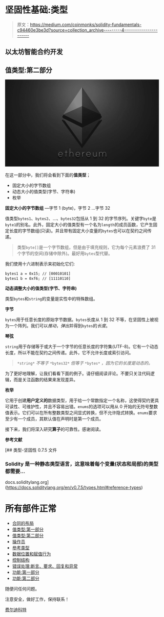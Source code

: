 # 坚固性基础:类型

> 原文：<https://medium.com/coinmonks/solidity-fundamentals-c94460e3be3d?source=collection_archive---------4----------------------->

## 以太坊智能合约开发

## 值类型:第二部分

![](img/5c563859df9953716c0c7a682301f6c2.png)

在这一部分中，我们将会看到下面的**值类型**；

*   固定大小的字节数组
*   动态大小的值类型(字节、字符串)
*   枚举

**固定大小的字节数组** —字节 1 (byte)，字节 2 …字节 32

值类型`bytes1`、`bytes2`、…、`bytes32`包括从 1 到 32 的字节序列。关键字`byte`是`byte1`的别名。此外，固定大小的值类型有一个名为`length`的成员函数，它产生固定长度的字节数组(只读)。并且带有固定大小变量的`bytes`也可以在契约之间传递。

> 类型`byte[]`是一个字节数组，但是由于填充规则，它为每个元素浪费了 31 个字节的空间(存储中除外)。最好用`bytes`型代替。

我们使用十六进制表示来初始化它们:

```
bytes1 a = 0x15; // [00010101]
bytes1 b = 0xf6; // [11110110]
```

**动态调整大小的值类型(字节、字符串)**

类型`bytes`和`string`的变量是实性中的特殊数组。

**字节**

`bytes`用于任意长度的原始字节数据。`bytes`长度从 1 到 32 不等，在坚固性上被视为一个阵列。我们可以*推动*，*弹出*并得到`bytes`的*长度*。

**琴弦**

`string`用于存储等于或大于一个字节的任意长度的字符集(UTF-8)。它有一个动态长度，所以不能在契约之间传递。此外，它不允许长度或索引访问。

> `*string*` *不等于* `*bytes32*` *但等于* `*bytes*` *，因为它的长度是动态的。*

为了更好地理解，让我们看看下面的例子。请仔细阅读评论。不要只关注代码逻辑，而是关注函数的结果来发现差异。

**枚举**

它用于创建**用户定义的**数据类型，用于给一个常数指定一个名称，这使得契约更具可读性、可维护性，并且不容易出错。`enums`的选项可以用从 0 开始的无符号整数值表示。它们可以在所有整数类型之间显式转换，但不允许隐式转换。`enums`要求至少有一个成员，其默认值在声明时是第一个成员。

接下来，我们将深入研究**算子**的可靠性。感谢阅读。

**参考文献**

 [## 类型-坚固性 0.7.5 文件

### Solidity 是一种静态类型语言，这意味着每个变量(状态和局部)的类型都需要…

docs.soliditylang.org](https://docs.soliditylang.org/en/v0.7.5/types.html#reference-types) 

# 所有部件正常

*   [合同的布局](https://ferdikurt.medium.com/solidity-fundamentals-88ceb4873064)
*   [值类型:第一部分](https://ferdikurt.medium.com/solidity-fundamentals-ca824a3ac023)
*   [值类型:第二部分](https://ferdikurt.medium.com/solidity-fundamentals-c94460e3be3d)
*   [操作员](/coinmonks/solidity-fundamentals-1fb0e6b3b607)
*   [参考类型](/coinmonks/solidity-fundamentals-e4e4660e16c8)
*   [数据位置和赋值行为](/coinmonks/solidity-fundamentals-a71bf54c0b98)
*   [控制结构](/coinmonks/solidity-fundamentals-1dc2af4b453b)
*   [错误处理:断言、要求、回复和异常](/coinmonks/solidity-fundamentals-a95bb6c8ba2a)
*   [功能:第一部分](/coinmonks/solidity-fundamentals-d2216be1c2c3)
*   [功能:第二部分](https://ferdikurt.medium.com/solidity-fundamentals-functions-a7e3d38c1fe5)

随便问任何问题。

注意安全，做好工作，保持联系！

[费尔迪科特](https://www.linkedin.com/in/ferdi-kurt-8b910b164/)